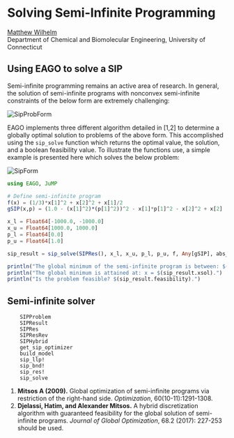 # Solving Semi-Infinite Programming

[Matthew Wilhelm](https://psor.uconn.edu/person/matthew-wilhelm/)  
Department of Chemical and Biomolecular Engineering, University of Connecticut

## Using EAGO to solve a SIP

Semi-infinite programming remains an active area of research. In general, the solution of semi-infinite programs with nonconvex semi-infinite constraints of the below form are extremely challenging:

![SipProbForm](SIPProbFormulation.png)

EAGO implements three different algorithm detailed in [1,2] to determine a globally optimal solution to problems of the above form. This accomplished using the `sip_solve` function which returns the optimal value, the solution, and a boolean feasibility value. To illustrate the functions use, a simple example is presented here which solves the below problem:

![SipForm](SIPformulation.png)

```julia
using EAGO, JuMP

# Define semi-infinite program
f(x) = (1/3)*x[1]^2 + x[2]^2 + x[1]/2
gSIP(x,p) = (1.0 - (x[1]^2)*(p[1]^2))^2 - x[1]*p[1]^2 - x[2]^2 + x[2]

x_l = Float64[-1000.0, -1000.0]
x_u = Float64[1000.0, 1000.0]
p_l = Float64[0.0]
p_u = Float64[1.0]

sip_result = sip_solve(SIPRes(), x_l, x_u, p_l, p_u, f, Any[gSIP], abs_tolerance = 1E-3)

println("The global minimum of the semi-infinite program is between: $(sip_result.lower_bound) and $(sip_result.upper_bound).")
println("The global minimum is attained at: x = $(sip_result.xsol).")
println("Is the problem feasible? $(sip_result.feasibility).")
```

## Semi-infinite solver
```@docs
    SIPProblem
    SIPResult
    SIPRes
    SIPResRev
    SIPHybrid
    get_sip_optimizer
    build_model
    sip_llp!
    sip_bnd!
    sip_res!
    sip_solve
```

1. **Mitsos A (2009).** Global optimization of semi-infinite programs via restriction of the right-hand side. *Optimization*, 60(10-11):1291-1308.
2. **Djelassi, Hatim, and Alexander Mitsos.** A hybrid discretization algorithm with guaranteed feasibility for the global solution of semi-infinite programs. *Journal of Global Optimization*, 68.2 (2017): 227-253 should be used.
